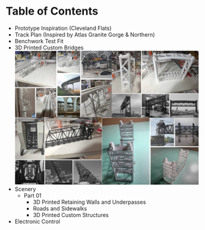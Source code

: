 # Table of Contents

- Prototype Inspiration (Cleveland Flats)
- Track Plan (Inspired by Atlas Granite Gorge & Northern)
- Benchwork Test Fit
- 3D Printed Custom Bridges
   ![Models and Prototype Inspirations](printedModels/Custom3DPrintedModels.png)
- Scenery
   - Part 01
      - 3D Printed Retaining Walls and Underpasses
      - Roads and Sidewalks
      - 3D Printed Custom Structures
- Electronic Control
